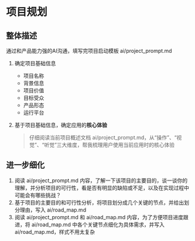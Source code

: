 # 项目规划

## 整体描述

通过和产品能力强的AI沟通，填写完项目启动模板 ai/project_prompt.md

1. 确定项目基础信息

    - 项目名称
    - 背景信息
    - 项目价值
    - 目标受众
    - 产品形态
    - 运行平台

2. 基于项目基础信息，确定应用的**核心体验**

    > 仔细阅读当前项目概述文档 ai/project_prompt.md，从“操作”、“视觉”、“听觉”三大维度，帮我梳理用户使用当前应用时的核心体验

## 进一步细化

1. 阅读 ai/project_prompt.md 内容，了解一下该项目的主要目的，谈一谈你的理解，并分析项目的可行性，看是否有明显的缺陷或不足，以及在实现过程中可能会有哪些挑战？
2. 基于项目的主要目的和可行性分析，将项目划分成几个关键的节点，并给出划分理由，写入 ai/road_map.md
3. 阅读 ai/project_prompt.md 和 ai/road_map.md 内容，为了方便项目进度跟进，将 ai/road_map.md 中各个关键节点细化为具体需求，并写入 ai/road_map.md，样式不用太复杂
